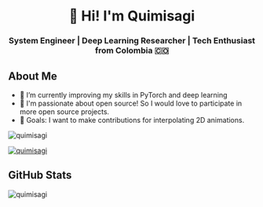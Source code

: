 <h1 align="center">👋 Hi! I'm Quimisagi</h1>
<h3 align="center">System Engineer | Deep Learning Researcher | Tech Enthusiast from Colombia 🇨🇴</h3>

## About Me
- 🌱 I’m currently improving my skills in PyTorch and deep learning
- 🌟 I'm passionate about open source! So I would love to participate in more open source projects.
- 🎯 Goals: I want to make contributions for interpolating 2D animations. 


<p align="left"> <img src="https://komarev.com/ghpvc/?username=quimisagi&label=Profile%20views&color=0e75b6&style=flat" alt="quimisagi" /> </p>

<p align="left"> <a href="https://github.com/ryo-ma/github-profile-trophy"><img src="https://github-profile-trophy.vercel.app/?username=quimisagi" alt="quimisagi" /></a> </p>

## GitHub Stats
<p><img align="center" src="https://github-readme-stats.vercel.app/api/top-langs?username=quimisagi&show_icons=true&locale=en&layout=compact" alt="quimisagi" /></p>
